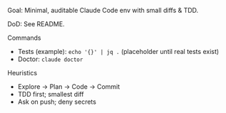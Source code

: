 Goal: Minimal, auditable Claude Code env with small diffs & TDD.

DoD: See README.

Commands
- Tests (example): `echo '{}' | jq .` (placeholder until real tests exist)
- Doctor: `claude doctor`

Heuristics
- Explore → Plan → Code → Commit
- TDD first; smallest diff
- Ask on push; deny secrets
